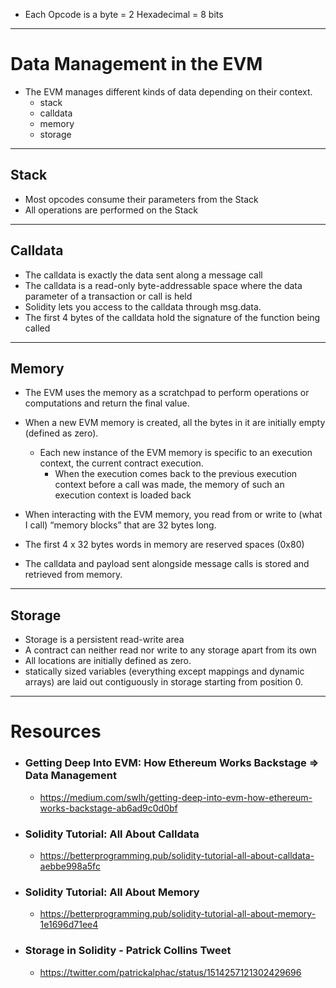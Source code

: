

- Each Opcode is a byte = 2 Hexadecimal = 8 bits
--- 
# Data Management in the EVM
- The EVM manages different kinds of data depending on their context.
	- stack
	- calldata
	- memory
	- storage

--- 
## Stack
- Most opcodes consume their parameters from the Stack
- All operations are performed on the Stack

---
## Calldata
- The calldata is exactly the data sent along a message call
- The calldata is a read-only byte-addressable space where the data parameter of a transaction or call is held
- Solidity lets you access to the calldata through msg.data.
- The first 4 bytes of the calldata hold the signature of the function being called
---
## Memory
- The EVM uses the memory as a scratchpad to perform operations or computations and return the final value.
- When a new EVM memory is created, all the bytes in it are initially empty (defined as zero).
  - Each new instance of the EVM memory is specific to an execution context, the current contract execution.
    - When the execution comes back to the previous execution context before a call was made, the memory of such an execution context is loaded back

- When interacting with the EVM memory, you read from or write to (what I call) “memory blocks” that are 32 bytes long.
- The first 4 x 32 bytes words in memory are reserved spaces (0x80)

- The calldata and payload sent alongside message calls is stored and retrieved from memory.
--- 
## Storage
- Storage is a persistent read-write area
- A contract can neither read nor write to any storage apart from its own
- All locations are initially defined as zero.
- statically sized variables (everything except mappings and dynamic arrays) are laid out contiguously in storage starting from position 0.
---


# Resources

- ### Getting Deep Into EVM: How Ethereum Works Backstage  => Data Management
  - https://medium.com/swlh/getting-deep-into-evm-how-ethereum-works-backstage-ab6ad9c0d0bf 

- ### Solidity Tutorial: All About Calldata
  - https://betterprogramming.pub/solidity-tutorial-all-about-calldata-aebbe998a5fc

- ### Solidity Tutorial: All About Memory  
  - https://betterprogramming.pub/solidity-tutorial-all-about-memory-1e1696d71ee4

- ### Storage in Solidity - Patrick Collins Tweet
  - https://twitter.com/patrickalphac/status/1514257121302429696


